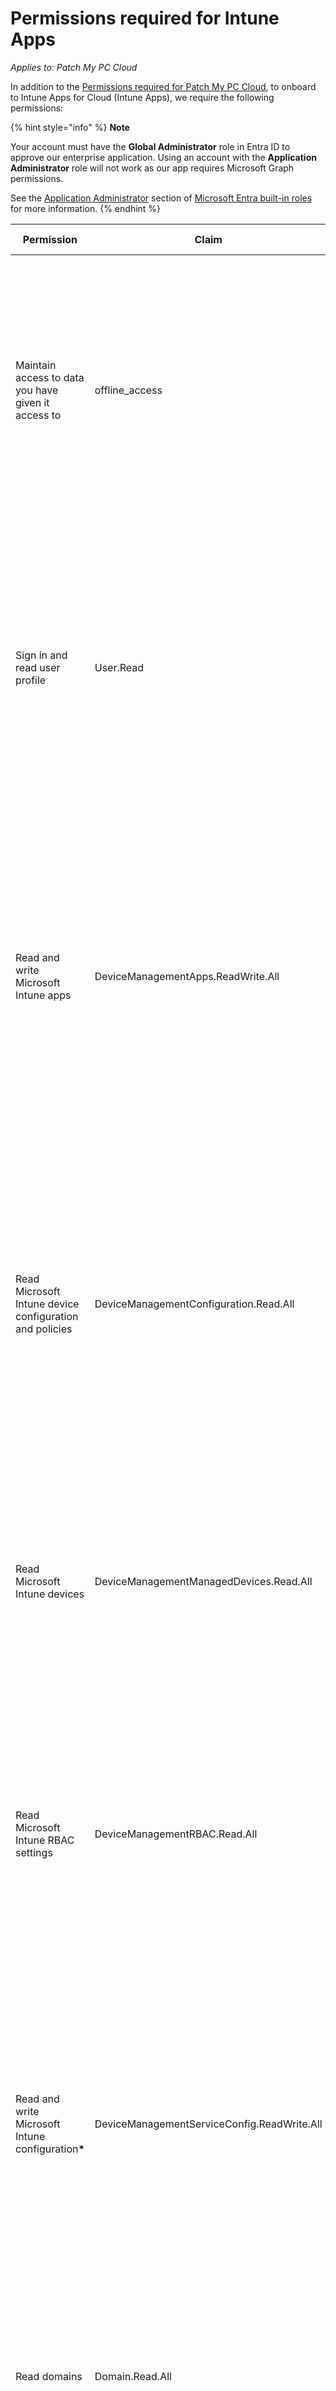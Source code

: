 # Permissions required for Intune Apps

_Applies to: Patch My PC Cloud_

In addition to the [Permissions required for Patch My PC Cloud](permissions-required-for-patch-my-pc-cloud.md), to onboard to Intune Apps for Cloud (Intune Apps), we require the following permissions:

{% hint style="info" %}
**Note**

Your account must have the **Global Administrator** role in Entra ID to approve our enterprise application. Using an account with the **Application Administrator** role will not work as our app requires Microsoft Graph permissions.

See the [Application Administrator](https://learn.microsoft.com/en-us/entra/identity/role-based-access-control/permissions-reference#application-administrator) section of [Microsoft Entra built-in roles](https://learn.microsoft.com/en-us/entra/identity/role-based-access-control/permissions-reference) for more information.
{% endhint %}

| Permission                                               | Claim                                       | Description                                                                                                                                                                                                                                                                      | Permission Type |
| -------------------------------------------------------- | ------------------------------------------- | -------------------------------------------------------------------------------------------------------------------------------------------------------------------------------------------------------------------------------------------------------------------------------- | --------------- |
| Maintain access to data you have given it access to      | offline\_access                             | <p>Allows the app to see and update the data you gave it access to, even when users are not currently using the app. This does not give the app any additional permissions.</p><p>This is a permission requested to access your data in your company.</p>                        | Delegated       |
| Sign in and read user profile                            | User.Read                                   | <p>Allows users to sign-in to the app, and allows the app to read the profile of signed-in users. It also allows the app to read basic company information of signed-in users.</p><p>This is a permission requested to access your data in your company.</p>                     | Delegated       |
| Read and write Microsoft Intune apps                     | DeviceManagementApps.ReadWrite.All          | <p>Allows the app to read and write the properties., group assignments and status of apps.. app configurations and app protection policies managed by Microsoft Intune., without a signed-in user.</p><p>This is a permission requested to access your data in your company.</p> | Application     |
| Read Microsoft Intune device configuration and policies  | DeviceManagementConfiguration.Read.All      | <p>Allows the app to read properties of Microsoft Intune- managed device configuration and device compliance policies and their assignment to groups, without a signed-in user.</p><p>This is a permission requested to access your data in your company.</p>                    | Application     |
| Read Microsoft Intune devices                            | DeviceManagementManagedDevices.Read.All     | <p>Allows the app to read the properties of devices managed by Microsoft Intune, without a signed-in user.</p><p>This is a permission requested to access your data in your company.</p>                                                                                         | Application     |
| Read Microsoft Intune RBAC settings                      | DeviceManagementRBAC.Read.All               | <p>Allows the app to read the properties relating to the Microsoft Intune Role-Based Access Control (RBAC) settings, without a signed-in user.</p><p>This is a permission requested to access your data in your company.</p>                                                     | Application     |
| Read and write Microsoft Intune configuratio&#x6E;**\*** | DeviceManagementServiceConfig.ReadWrite.All | <p>Allows the app to read and write Microsoft Intune service properties including device enrollment and third party service connection configuration, without a signed-in user.</p><p>This is a permission requested to access your data in your company.</p>                    | Application     |
| Read domains                                             | Domain.Read.All                             | <p>Allows the app to read all domain properties without a signed-in user.</p><p>This is a permission requested to access your data in your company.</p>                                                                                                                          | Delegated       |
| Read all group memberships                               | GroupMember.Read.All                        | <p>Allows the app to read memberships and basic group properties for all groups without a signed-in user.</p><p>This is a permission requested to access your data in your company.</p>                                                                                          | Application     |

{% hint style="info" %}
**\*** The **Read and write Microsoft Intune configuration** permission is required to manage blocking apps in the Enrollment Status Page (ESP) profile directly from the PMPC Cloud portal. This is the only feature in our solution that relies on this permission.

We understand this permission may seem broad, but Microsoft does not offer a more granular alternative for updating the blocking apps feature in ESP profiles. If you have concerns and choose to revoke this permission from the **Patch My PC Cloud** Enterprise App in your Entra ID tenant, please be aware that this will impair our ability to manage ESP profiles and keep blocking apps up-to-date for you.

For more details on the Graph endpoints covered by this API permission, please visit [DeviceManagementServiceConfig.ReadWrite.All | Graph Permissions](https://graphpermissions.merill.net/permission/DeviceManagementServiceConfig.ReadWrite.All?tabs=apiv1%2CdeviceManagement1)
{% endhint %}

As per the **Permissions requested** dialog box displayed when you connect your Intune tenant:

“_If you accept, this app will get access to the specified resources for all users in your organization. No one else will be prompted to review these permissions._

_Accepting these permissions means that you allow this app to use your data as specified in their_ [_terms of service_](https://patchmypc.com/terms-of-service) _and_ [_privacy statement_](https://patchmypc.com/privacy-policy)_. You can change these permissions at_ [_https://myapps.microsoft.com_](https://myapps.microsoft.com)_._ [_Show details_](https://login.microsoftonline.com/common/reprocess?ctx=rQQIARAA42JQYLRSSTE3N7BITU7WNUo0SNM1MTc31k00tkjUTUsztDQ3NDNOM01LLRLiEri8dA_nLP5fHi0Oe3K7bpx8tYrRKKOkpKDYSl-_IL-oJDFHryCxJDkjt7IgWS85P1e_OLWkJDMvvVg_Na8ssyg_Lzc1r6T4AiPjC0bGW0w8jim5mXnO-XnFQNFXTLyJIG58MoQ_i9miWglJl2eKkpVSslGyWZqlcZKuoWGyua5JqpGBblKaYYquqYVpqqWBBRCYJirVbmJmA9qdm593gUX4FQuPAbMVBweXAIMEgwLDDxbGRaxAf5Sp6_QtkzrrNj_5Re4KZ1aGU6z6hf6FRuWGxRU-eRkGiaHeQS5m5p7-lRaF2hm5Zcbexpm-qckBQf5Z_n5R-baGVoYT2BROsTF8YGPsYGeYxc6wi5OMgDjAy_CDr_Hs17M9S2a983jFrxPmVmZZ7u_ikhxqku4Vme6ZmuwcYuDv4mxZZGRqVBmQbBKRWZ4TYWDgkmdiu0GAAQA1\&sessionid=766d5a9d-ac0f-4a78-884c-f30290b1c9a8)

_Does this app look suspicious?_ [_Report it here_](https://login.microsoftonline.com/common/reprocess?ctx=rQQIARAA42JQYLRSSTE3N7BITU7WNUo0SNM1MTc31k00tkjUTUsztDQ3NDNOM01LLRLiEri8dA_nLP5fHi0Oe3K7bpx8tYrRKKOkpKDYSl-_IL-oJDFHryCxJDkjt7IgWS85P1e_OLWkJDMvvVg_Na8ssyg_Lzc1r6T4AiPjC0bGW0w8jim5mXnO-XnFQNFXTLyJIG58MoQ_i9miWglJl2eKkpVSslGyWZqlcZKuoWGyua5JqpGBblKaYYquqYVpqqWBBRCYJirVbmJmA9qdm593gUX4FQuPAbMVBweXAIMEgwLDDxbGRaxAf5Sp6_QtkzrrNj_5Re4KZ1aGU6z6hf6FRuWGxRU-eRkGiaHeQS5m5p7-lRaF2hm5Zcbexpm-qckBQf5Z_n5R-baGVoYT2BROsTF8YGPsYGeYxc6wi5OMgDjAy_CDr_Hs17M9S2a983jFrxPmVmZZ7u_ikhxqku4Vme6ZmuwcYuDv4mxZZGRqVBmQbBKRWZ4TYWDgkmdiu0GAAQA1\&sessionid=766d5a9d-ac0f-4a78-884c-f30290b1c9a8)_.”_

You will be prompted to grant these during whenever you connect an Intune Tenant to your PMPC Cloud Portal by clicking **Accept** on the **Permissions requested** dialog box.

!["Permissions requested" dialog box showing which permissions we require to connect to your Intune Tenant to connect](../../../.gitbook/assets/image-\(342\).png)
